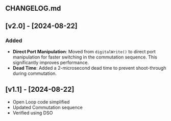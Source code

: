## CHANGELOG.md



## [v2.0] - [2024-08-22]
### Added
- **Direct Port Manipulation**: Moved from `digitalWrite()` to direct port manipulation for faster switching in the commutation sequence. This significantly improves performance.
- **Dead Time**: Added a 2-microsecond dead time to prevent shoot-through during commutation.



## [v1.1] - [2024-08-22]
- Open Loop code simplified 
- Updated Commutation sequence 
- Verified using DSO

